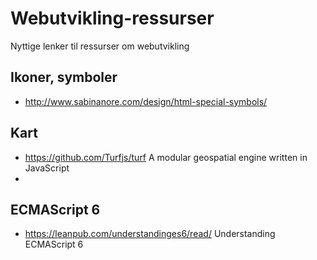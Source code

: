# Webutvikling-ressurser
Nyttige lenker til ressurser om webutvikling

## Ikoner, symboler
- http://www.sabinanore.com/design/html-special-symbols/


## Kart
- https://github.com/Turfjs/turf A modular geospatial engine written in JavaScript
- 

## ECMAScript 6
- https://leanpub.com/understandinges6/read/ Understanding ECMAScript 6
